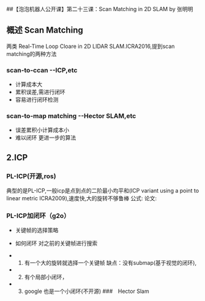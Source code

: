 
##【泡泡机器人公开课】第二十三课：Scan Matching in 2D SLAM by 张明明

## 概述 Scan Matching
两类
Real-Time Loop Cloare in 2D LIDAR SLAM.ICRA2016,提到scan matching的两种方法
### scan-to-ccan --ICP,etc
- 计算成本大
- 累积误差,需进行闭环
- 容易进行闭环检测
### scan-to-map matching --Hector SLAM,etc
- 误差累积小计算成本小
- 难以闭环
更进一步的算法

## 2.ICP 
### PL-ICP(开源,ros)
典型的是PL-ICP,一般icp是点到点的二阶最小均平和(ICP variant using a point to linear metric ICRA2009),速度快,大的旋转不够鲁棒
公式:
论文:

### PL-ICP加闭环（g2o）
- 关键帧的选择策略
- 如何闭环
 对之前的关键帧进行搜索

- 1. 有一个大的旋转就选择一个关键帧
 缺点：没有submap(基于视觉的闭环),
- 2. 有个局部小闭环，
- 3. google 也是一个小闭环(不开源)
###　Hector Slam
